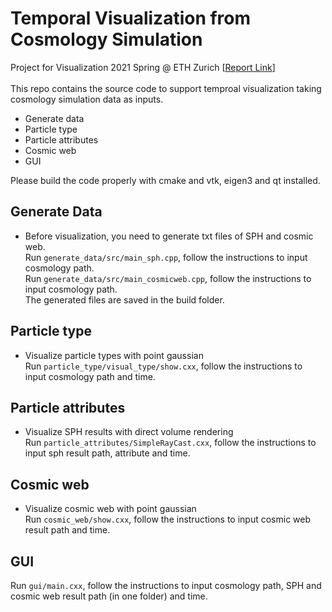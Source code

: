 # Temporal Visualization from Cosmology Simulation
Project for Visualization 2021 Spring @ ETH Zurich [[Report Link]()] <br/>
<br/>
This repo contains the source code to support temproal visualization taking cosmology simulation data as inputs.
- Generate data
- Particle type
- Particle attributes
- Cosmic web
- GUI

Please build the code properly with cmake and vtk, eigen3 and qt installed.

## Generate Data

- Before visualization, you need to generate txt files of SPH and cosmic web.</br>
Run ```generate_data/src/main_sph.cpp```, follow the instructions to input cosmology path.</br>
Run ```generate_data/src/main_cosmicweb.cpp```, follow the instructions to input cosmology path.</br>
The generated files are saved in the build folder.

## Particle type

- Visualize particle types with point gaussian <br/>
Run ```particle_type/visual_type/show.cxx```, follow the instructions to input cosmology path and time. 

## Particle attributes

- Visualize SPH results with direct volume rendering <br/>
Run ```particle_attributes/SimpleRayCast.cxx```, follow the instructions to input sph result path, attribute and time.  

## Cosmic web


- Visualize cosmic web with point gaussian <br/>
Run ```cosmic_web/show.cxx```, follow the instructions to input cosmic web result path and time. 

## GUI

Run ```gui/main.cxx```, follow the instructions to input cosmology path, SPH and cosmic web result path (in one folder) and time.
